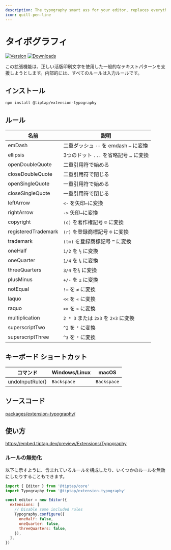 ```yaml
---
description: The typography smart ass for your editor, replaces everything that’s wrong.
icon: quill-pen-line
---
```


# タイポグラフィ

[![Version](https://img.shields.io/npm/v/@tiptap/extension-typography.svg?label=version)](https://www.npmjs.com/package/@tiptap/extension-typography)
[![Downloads](https://img.shields.io/npm/dm/@tiptap/extension-typography.svg)](https://npmcharts.com/compare/@tiptap/extension-typography?minimal=true)

<!-- This extension tries to help with common text patterns with the correct typographic character. Under the hood all rules are input rules. -->

この拡張機能は、正しい活版印刷文字を使用した一般的なテキストパターンを支援しようとします。内部的には、すべてのルールは入力ルールです。

## インストール

```bash
npm install @tiptap/extension-typography
```

## ルール

| 名前 | 説明 |
| --- | --- |
| emDash | 二重ダッシュ `--` を emdash `—` に変換 |
| ellipsis | 3つのドット `...` を省略記号 `…` に変換 |
| openDoubleQuote     | 二重引用符で始める |
| closeDoubleQuote    | 二重引用符で閉じる |
| openSingleQuote     | 一重引用符で始める |
| closeSingleQuote    | 一重引用符で閉じる |
| leftArrow           | `<-` を矢印`←`に変換 |
| rightArrow          | `->` 矢印`→`に変換 |
| copyright           | `(c)` を著作権記号 `©` に変換 |
| registeredTrademark | `(r)` を登録商標記号 `®` に変換 |
| trademark           | `(tm)` を登録商標記号 `™` に変換 |
| oneHalf             | `1/2` を `½` に変換 |
| oneQuarter          | `1/4` を `¼` に変換 |
| threeQuarters       | `3/4` を`¾` に変換 |
| plusMinus           | `+/-` を `±` に変換 |
| notEqual            | `!=` を `≠` に変換 |
| laquo               | `<<` を `«` に変換 |
| raquo               | `>>` を `»` に変換 |
| multiplication  | `2 * 3` または `2x3` を `2×3` に変換 |
| superscriptTwo      | `^2` を `²` に変換 |
| superscriptThree    | `^3` を `³` に変換 |

## キーボード ショートカット

| コマンド         | Windows/Linux | macOS       |
| --------------- | ------------- | ----------- |
| undoInputRule() | `Backspace`   | `Backspace` |

## ソースコード

[packages/extension-typography/](https://github.com/ueberdosis/tiptap/blob/main/packages/extension-typography/)

## 使い方

https://embed.tiptap.dev/preview/Extensions/Typography

### ルールの無効化

<!-- You can configure the included rules, or even disable a few of them, like shown below. -->

以下に示すように、含まれているルールを構成したり、いくつかのルールを無効にしたりすることもできます。

```js
import { Editor } from '@tiptap/core'
import Typography from '@tiptap/extension-typography'

const editor = new Editor({
  extensions: [
    // Disable some included rules
    Typography.configure({
      oneHalf: false,
      oneQuarter: false,
      threeQuarters: false,
    }),
  ],
})
```
